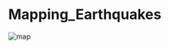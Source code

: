 # Mapping_Earthquakes

![map](https://user-images.githubusercontent.com/38794144/172170547-01410432-13fd-489d-8c7f-5d90c583907a.png)

